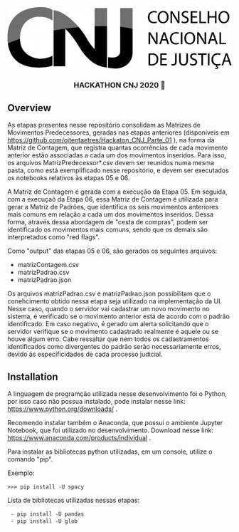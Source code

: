 <p align="center">
  <img src="imagens/logo-cnj.jpg" alt="Unform" />
</p>

<h3 align="center">
  HACKATHON CNJ 2020 🚀
</h3>

## Overview

As etapas presentes nesse repositório consolidam as Matrizes de Movimentos Predecessores, geradas nas etapas anteriores (disponíveis em https://github.com/oitentaetres/Hackaton_CNJ_Parte_01 ), na forma da Matriz de Contagem, que registra quantas ocorrências de cada movimento anterior estão associadas a cada um dos movimentos inseridos. Para isso, os arquivos MatrizPredecessor*.csv devem ser reunidos numa mesma pasta, como está exemplificado nesse repositório, e devem ser executados os notebooks relativos às etapas 05 e 06.

A Matriz de Contagem é gerada com a execução da Etapa 05. Em seguida, com a execuçaõ da Etapa 06, essa Matriz de Contagem é utilizada para gerar a Matriz de Padrões, que identifica os seis movimentos anteriores mais comuns em relação a cada um dos movimentos inseridos. Dessa forma, através dessa abordagem de "cesta de compras", podem ser identificado os movimentos mais comuns, sendo que os demais são interpretados como "red flags".

Como "output" das etapas 05 e 06, são gerados os seguintes arquivos:

  - matrizContagem.csv
  - matrizPadrao.csv
  - matrizPadrao.json
  
Os arquivos matrizPadrao.csv e matrizPadrao.json possibilitam que o conehcimento obtido nessa etapa seja utilizado na implementação da UI. Nesse caso, quando o servidor vai cadastrar um novo movimento no sistema, é verificado se o movimento anterior está de acordo com o padrão identificado. Em caso negativo, é gerado um alerta solicitando que o servidor verifique se o movimento cadastrado realmente é aquele ou se houve algum erro. Cabe ressaltar que nem todos os cadastramentos identificados como divergentes do padrão serão necessariamente erros, devido às especificidades de cada processo judicial.

## Installation

A linguagem de programção utilizada nesse desenvolvimento foi o Python, por isso caso não possua instalado, pode instalar nesse link: https://www.python.org/downloads/ .

Recomendo instalar também o Anaconda, que possui o ambiente Jupyter Notebook, que foi utilizado no desenvolvimento. Download nesse link: https://www.anaconda.com/products/individual .

Para instalar as bibliotecas python utilizadas, em um console, utilize o comando "pip".

Exemplo:

```
>>> pip install -U spacy
```

Lista de bibliotecas utilizadas nessas etapas:

     - pip install -U pandas
     - pip install -U glob
